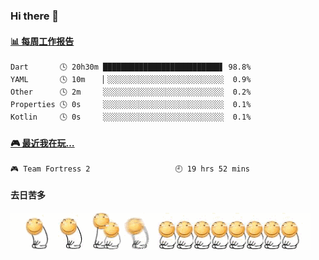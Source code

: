 ### Hi there 👋  

 <!-- waka-box start -->
#### <a href="https://gist.github.com/51d75cccce903a25b1f8cd7ca9d3a329" target="_blank">📊 每周工作报告</a>
```text
Dart       🕓 20h30m ██████████████████████████▋ 98.8%
YAML       🕓 10m    ▏░░░░░░░░░░░░░░░░░░░░░░░░░░  0.9%
Other      🕓 2m     ░░░░░░░░░░░░░░░░░░░░░░░░░░░  0.2%
Properties 🕓 0s     ░░░░░░░░░░░░░░░░░░░░░░░░░░░  0.1%
Kotlin     🕓 0s     ░░░░░░░░░░░░░░░░░░░░░░░░░░░  0.1%
```
<!-- Powered by https://github.com/journey-ad/waka-box-go . -->
<!-- waka-box end -->


 <!-- steam-box start -->
#### <a href="https://gist.github.com/3b0d2519577a02ab95e5d0d7ca4fa814" target="_blank">🎮 最近我在玩…</a>
```text
🎮 Team Fortress 2                   🕘 19 hrs 52 mins
```
<!-- Powered by https://github.com/YouEclipse/steam-box . -->
<!-- steam-box end -->

#### 去日苦多
![](990672b3e82963502a597c34e55546b5.gif)


<!--
**oneto1/oneto1** is a ✨ _special_ ✨ repository because its `README.md` (this file) appears on your GitHub profile.

Here are some ideas to get you started:

- 🔭 I’m currently working on ...
- 🌱 I’m currently learning ...
- 👯 I’m looking to collaborate on ...
- 🤔 I’m looking for help with ...
- 💬 Ask me about ...
- 📫 How to reach me: ...
- 😄 Pronouns: ...
- ⚡ Fun fact: ...
-->
